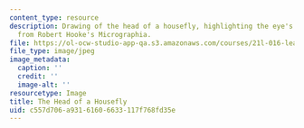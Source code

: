 ```yaml
---
content_type: resource
description: Drawing of the head of a housefly, highlighting the eye's compound structure,
  from Robert Hooke's Micrographia.
file: https://ol-ocw-studio-app-qa.s3.amazonaws.com/courses/21l-016-learning-from-the-past-drama-science-performance-spring-2009/c557d706a93161606633117f768fd35e_fly_eye.jpg
file_type: image/jpeg
image_metadata:
  caption: ''
  credit: ''
  image-alt: ''
resourcetype: Image
title: The Head of a Housefly
uid: c557d706-a931-6160-6633-117f768fd35e
---
```

